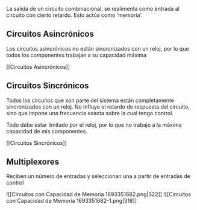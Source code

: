 La salida de un circuito combinacional, se realimenta como entrada al circuito con cierto retardo. Esto actúa como 'memoria'.

## Circuitos Asincrónicos

Los circuitos asincrónicos no están sincronizados con un reloj, por lo que todos los componentes trabajan a su capacidad máxima

[[Circuitos Asincrónicos]]

## Circuitos Sincrónicos

Todos los circuitos que son parte del sistema están completamente sincronizados con un reloj. No influye el retardo de respuesta del circuito, sino que impone una frecuencia exacta sobre la cual tengo control.

Todo debe estar limitado por el reloj, por lo que no trabajo a la máxima capacidad de mis componentes.

[[Circuitos Sincrónicos]]

## Multiplexores

Reciben un número de entradas y seleccionan una a partir de entradas de control

![[Circuitos con Capacidad de Memoria 1693351682.png|322]] ![[Circuitos con Capacidad de Memoria 1693351682-1.png|318]]
